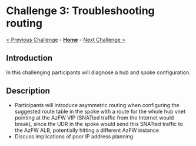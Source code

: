 # Challenge 3: Troubleshooting routing

[< Previous Challenge](./02-AzFW.md) - **[Home](README.md)** - [Next Challenge >](./04-AppGW.md)

## Introduction

In this challenging participants will diagnose a hub and spoke configuration.

## Description

* Participants will introduce asymmetric routing when configuring the suggested route table in the spoke with a route for the whole hub vnet pointing at the AzFW VIP (SNATted traffic from the Internet would break), since the UDR in the spoke would send this SNATted traffic to the AzFW ALB, potentially hitting a different AzFW instance
* Discuss implications of poor IP address planning
